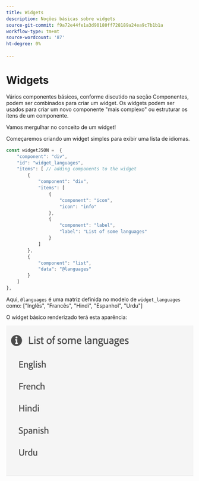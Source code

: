 ```yaml
---
title: Widgets
description: Noções básicas sobre widgets
source-git-commit: f9a72e44fe1a3d90180ff728189a24ea9c7b1b1a
workflow-type: tm+mt
source-wordcount: '87'
ht-degree: 0%

---
```



# Widgets

Vários componentes básicos, conforme discutido na seção Componentes, podem ser combinados para criar um widget.
Os widgets podem ser usados para criar um novo componente &quot;mais complexo&quot; ou estruturar os itens de um componente.

Vamos mergulhar no conceito de um widget!

Começaremos criando um widget simples para exibir uma lista de idiomas.

```js title="basicWidget.js"
const widgetJSON =  {
    "component": "div", 
    "id": "widget_languages", 
    "items": [ // adding components to the widget
        {
            "component": "div",
            "items": [
                {
                    "component": "icon",
                    "icon": "info"
                },
                {
                    "component": "label",
                    "label": "List of some languages"
                }
            ]
        },
        {
            "component": "list",
            "data": "@languages"
        }
    ]
},
```

Aqui, `@languages` é uma matriz definida no modelo de `widget_languages` como: [&quot;Inglês&quot;, &quot;Francês&quot;, &quot;Hindi&quot;, &quot;Espanhol&quot;, &quot;Urdu&quot;]

O widget básico renderizado terá esta aparência:

![basic_widget](imgs/basic_widget.png "Widget básico")
